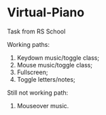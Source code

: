 # Virtual-Piano
Task from RS School

Working paths:
1. Keydown music/toggle class;
2. Mouse music/toggle class;
3. Fullscreen;
4. Toggle letters/notes;

Still not working path:
1. Mouseover music.
